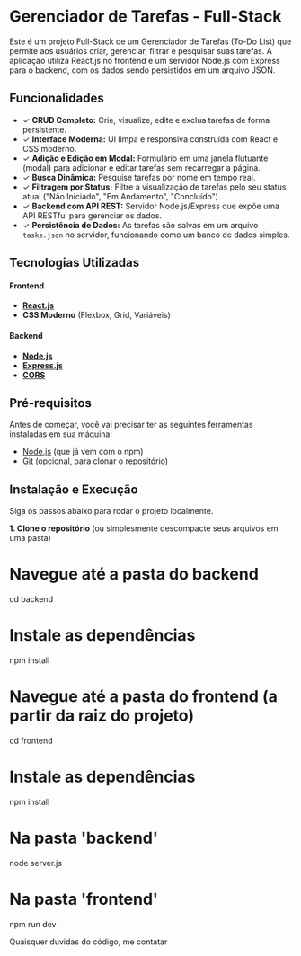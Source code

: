 # Gerenciador de Tarefas - Full-Stack

Este é um projeto Full-Stack de um Gerenciador de Tarefas (To-Do List) que permite aos usuários criar, gerenciar, filtrar e pesquisar suas tarefas. A aplicação utiliza React.js no frontend e um servidor Node.js com Express para o backend, com os dados sendo persistidos em um arquivo JSON.
## Funcionalidades

-   ✓ **CRUD Completo:** Crie, visualize, edite e exclua tarefas de forma persistente.
-   ✓ **Interface Moderna:** UI limpa e responsiva construída com React e CSS moderno.
-   ✓ **Adição e Edição em Modal:** Formulário em uma janela flutuante (modal) para adicionar e editar tarefas sem recarregar a página.
-   ✓ **Busca Dinâmica:** Pesquise tarefas por nome em tempo real.
-   ✓ **Filtragem por Status:** Filtre a visualização de tarefas pelo seu status atual ("Não Iniciado", "Em Andamento", "Concluído").
-   ✓ **Backend com API REST:** Servidor Node.js/Express que expõe uma API RESTful para gerenciar os dados.
-   ✓ **Persistência de Dados:** As tarefas são salvas em um arquivo `tasks.json` no servidor, funcionando como um banco de dados simples.

## Tecnologias Utilizadas

#### **Frontend**
-   [**React.js**](https://reactjs.org/)
-   **CSS Moderno** (Flexbox, Grid, Variáveis)

#### **Backend**
-   [**Node.js**](https://nodejs.org/)
-   [**Express.js**](https://expressjs.com/)
-   [**CORS**](https://www.npmjs.com/package/cors)

## Pré-requisitos

Antes de começar, você vai precisar ter as seguintes ferramentas instaladas em sua máquina:
-   [Node.js](https://nodejs.org/en/) (que já vem com o npm)
-   [Git](https://git-scm.com) (opcional, para clonar o repositório)

## Instalação e Execução

Siga os passos abaixo para rodar o projeto localmente.

**1. Clone o repositório** (ou simplesmente descompacte seus arquivos em uma pasta)
# Navegue até a pasta do backend
cd backend

# Instale as dependências
npm install

# Navegue até a pasta do frontend (a partir da raiz do projeto)
cd frontend

# Instale as dependências
npm install
# Na pasta 'backend'
node server.js
# Na pasta 'frontend'
npm run dev

Quaisquer duvidas do código, me contatar
